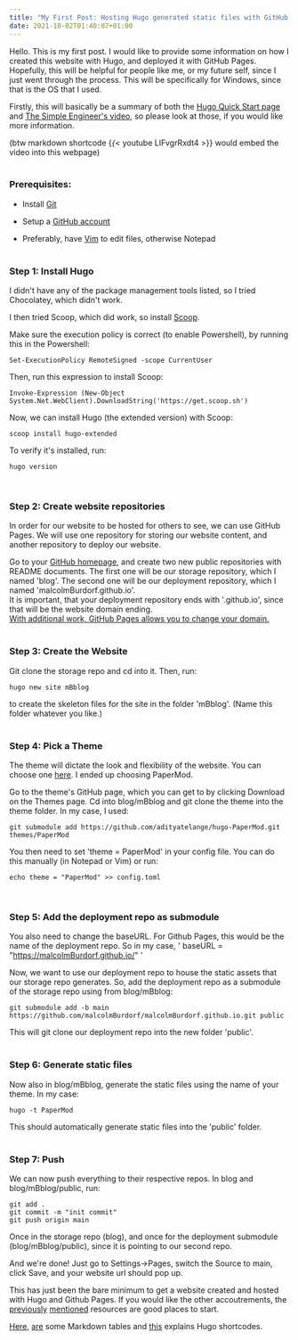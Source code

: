 ```yaml
---
title: "My First Post: Hosting Hugo generated static files with GitHub Pages"
date: 2021-10-02T01:40:07+01:00
---
```


Hello.  This is my first post. 
I would like to provide some information on how I created this website with Hugo, 
and deployed it with GitHub Pages. 
Hopefully, this will be helpful for people like me, or my future self, 
since I just went through the process. 
This will be specifically for Windows, since that is the OS that I used.

Firstly, this will basically be a summary of both the [Hugo Quick Start page](https://gohugo.io/getting-started/quick-start/) and 
[The Simple Engineer's video](https://www.youtube.com/watch?v=LIFvgrRxdt4), so please look at those, if you would like more information.

(btw markdown shortcode {_{_< youtube LIFvgrRxdt4 >}} would embed the video into this webpage)  
&nbsp; 

### Prerequisites:

- Install [Git](https://git-scm.com/download/win)

- Setup a [GitHub account](https://github.com/join)

- Preferably, have [Vim](https://neovim.io/) to edit files, otherwise Notepad  
&nbsp;
 

### Step 1: Install Hugo

I didn't have any of the package management tools listed, so I tried Chocolatey, which didn't work.


I then tried Scoop, which did work, so install [Scoop](https://scoop.sh/).


Make sure the execution policy is correct (to enable Powershell), 
by running this in the Powershell:
```
Set-ExecutionPolicy RemoteSigned -scope CurrentUser
```

Then, run this expression to install Scoop:
```
Invoke-Expression (New-Object System.Net.WebClient).DownloadString('https://get.scoop.sh') 
```

Now, we can install Hugo (the extended version) with Scoop:
```
scoop install hugo-extended
```

To verify it's installed, run: 
```
hugo version
```
&nbsp; 
 
### Step 2: Create website repositories

In order for our website to be hosted for others to see, we can use GitHub Pages.
We will use one repository for storing our website content, 
and another repository to deploy our website. 

Go to your [GitHub homepage](https://github.com/), 
and create two new public repositories with README documents.
The first one will be our storage repository, which I named 'blog'.
The second one will be our deployment repository, which I named 'malcolmBurdorf.github.io'.  
It is important, that your deployment repository ends with '.github.io', since that will be the website domain ending.  
[With additional work, GitHub Pages allows you to change your domain.](https://docs.github.com/en/pages/configuring-a-custom-domain-for-your-github-pages-site/managing-a-custom-domain-for-your-github-pages-site)  
&nbsp; 
 

 

### Step 3: Create the Website

Git clone the storage repo and cd into it.  Then, run:

```
hugo new site mBblog
```

to create the skeleton files for the site in the folder 'mBblog'. 
(Name this folder whatever you like.)  
&nbsp;
 

### Step 4: Pick a Theme

The theme will dictate the look and flexibility of the website. 
You can choose one [here](https://themes.gohugo.io/).
I ended up choosing PaperMod. 

Go to the theme's GitHub page, which you can get to by clicking Download on the Themes page.
Cd into blog/mBblog and git clone the theme into the theme folder.  In my case, I used:

```
git submodule add https://github.com/adityatelange/hugo-PaperMod.git themes/PaperMod
```

You then need to set 'theme = PaperMod' in your config file. 
You can do this manually (in Notepad or Vim) or run:

```
echo theme = "PaperMod" >> config.toml
```
&nbsp;


### Step 5: Add the deployment repo as submodule
 
You also need to change the baseURL. 
For Github Pages, this would be the name of the deployment repo. 
So in my case, ' baseURL = "https://malcolmBurdorf.github.io/" '

Now, we want to use our deployment repo to house the static assets that our storage repo generates. 
So, add the deployment repo as a submodule of the storage repo using from blog/mBblog:

```
git submodule add -b main https://github.com/malcolmBurdorf/malcolmBurdorf.github.io.git public
```

This will git clone our deployment repo into the new folder 'public'.  
&nbsp; 

### Step 6: Generate static files

Now also in blog/mBblog, generate the static files using the name of your theme. In my case:

```
hugo -t PaperMod
```

This should automatically generate static files into the 'public' folder.  
&nbsp; 

### Step 7: Push

We can now push everything to their respective repos.
In blog and blog/mBblog/public, run:

```
git add .
git commit -m "init commit"
git push origin main
```

Once in the storage repo (blog), and once for the deployment submodule (blog/mBblog/public), since it is pointing to our second repo.

And we're done! Just go to Settings->Pages, switch the Source to main, click Save, and your website url should pop up.

This has just been the bare minimum to get a website created and hosted with Hugo and Github Pages.
If you would like the other accoutrements, the [previously](https://gohugo.io/getting-started/quick-start/) [mentioned](https://www.youtube.com/watch?v=LIFvgrRxdt4) resources are good places to start.

[Here](https://support.atlassian.com/jira-software-cloud/docs/markdown-and-keyboard-shortcuts/), [are](https://www.markdownguide.org/basic-syntax/) some Markdown tables and [this](https://gohugo.io/content-management/shortcodes/) explains Hugo shortcodes.

